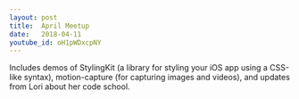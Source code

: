 ```yaml
---
layout: post
title:  April Meetup
date:   2018-04-11
youtube_id: oH1pWDxcpNY
---
```

Includes demos of StylingKit (a library for styling your iOS app using a CSS-like syntax), motion-capture (for capturing images and videos), and updates from Lori about her code school.
